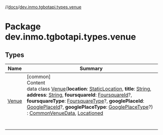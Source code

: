 //[docs](../../index.md)/[dev.inmo.tgbotapi.types.venue](index.md)



# Package dev.inmo.tgbotapi.types.venue  


## Types  
  
|  Name |  Summary | 
|---|---|
| <a name="dev.inmo.tgbotapi.types.venue/Venue///PointingToDeclaration/"></a>[Venue](-venue/index.md)| <a name="dev.inmo.tgbotapi.types.venue/Venue///PointingToDeclaration/"></a>[common]  <br>Content  <br>data class [Venue](-venue/index.md)(**location**: [StaticLocation](../dev.inmo.tgbotapi.types.location/-static-location/index.md), **title**: [String](https://kotlinlang.org/api/latest/jvm/stdlib/kotlin/-string/index.html), **address**: [String](https://kotlinlang.org/api/latest/jvm/stdlib/kotlin/-string/index.html), **foursquareId**: [FoursquareId](../dev.inmo.tgbotapi.types/index.md#%5Bdev.inmo.tgbotapi.types%2FFoursquareId%2F%2F%2FPointingToDeclaration%2F%5D%2FClasslikes%2F625018081)?, **foursquareType**: [FoursquareType](../dev.inmo.tgbotapi.types/index.md#%5Bdev.inmo.tgbotapi.types%2FFoursquareType%2F%2F%2FPointingToDeclaration%2F%5D%2FClasslikes%2F625018081)?, **googlePlaceId**: [GooglePlaceId](../dev.inmo.tgbotapi.types/index.md#%5Bdev.inmo.tgbotapi.types%2FGooglePlaceId%2F%2F%2FPointingToDeclaration%2F%5D%2FClasslikes%2F625018081)?, **googlePlaceType**: [GooglePlaceType](../dev.inmo.tgbotapi.types/index.md#%5Bdev.inmo.tgbotapi.types%2FGooglePlaceType%2F%2F%2FPointingToDeclaration%2F%5D%2FClasslikes%2F625018081)?) : [CommonVenueData](../dev.inmo.tgbotapi.CommonAbstracts/-common-venue-data/index.md), [Locationed](../dev.inmo.tgbotapi.CommonAbstracts/-locationed/index.md)  <br><br><br>|

